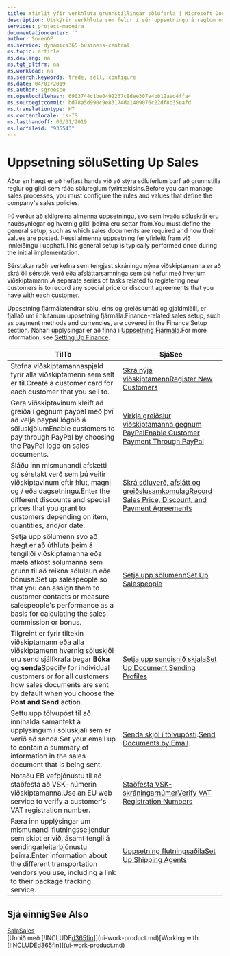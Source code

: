 ```yaml
---
title: Yfirlit yfir verkhluta grunnstillingar söluferla | Microsoft Docs
description: Útskýrir verkhluta sem felur í sér uppsetningu á reglum og gildum til skilgreiningar á sölustefnu og söluferlum.
services: project-madeira
documentationcenter: ''
author: SorenGP
ms.service: dynamics365-business-central
ms.topic: article
ms.devlang: na
ms.tgt_pltfrm: na
ms.workload: na
ms.search.keywords: trade, sell, configure
ms.date: 04/01/2019
ms.author: sgroespe
ms.openlocfilehash: 6903744c1be0492267c8dee307e4b012aed4ffa4
ms.sourcegitcommit: bd78a5d990c9e83174da1409076c22df8b35eafd
ms.translationtype: HT
ms.contentlocale: is-IS
ms.lasthandoff: 03/31/2019
ms.locfileid: "935543"
---
```

# <a name="setting-up-sales"></a><span data-ttu-id="73a00-103">Uppsetning sölu</span><span class="sxs-lookup"><span data-stu-id="73a00-103">Setting Up Sales</span></span>
<span data-ttu-id="73a00-104">Áður en hægt er að hefjast handa við að stýra söluferlum þarf að grunnstilla reglur og gildi sem ráða sölureglum fyrirtækisins.</span><span class="sxs-lookup"><span data-stu-id="73a00-104">Before you can manage sales processes, you must configure the rules and values that define the company's sales policies.</span></span>

<span data-ttu-id="73a00-105">Þú verður að skilgreina almenna uppsetningu, svo sem hvaða söluskrár eru nauðsynlegar og hvernig gildi þeirra eru settar fram.</span><span class="sxs-lookup"><span data-stu-id="73a00-105">You must define the general setup, such as which sales documents are required and how their values are posted.</span></span> <span data-ttu-id="73a00-106">Þessi almenna uppsetning fer yfirleitt fram við innleiðingu í upphafi.</span><span class="sxs-lookup"><span data-stu-id="73a00-106">This general setup is typically performed once during the initial implementation.</span></span>

<span data-ttu-id="73a00-107">Sérstakar raðir verkefna sem tengjast skráningu nýrra viðskiptamanna er að skrá öll sérstök verð eða afsláttarsamninga sem þú hefur með hverjum viðskiptamanni.</span><span class="sxs-lookup"><span data-stu-id="73a00-107">A separate series of tasks related to registering new customers is to record any special price or discount agreements that you have with each customer.</span></span>

<span data-ttu-id="73a00-108">Uppsetning fjármálatendrar sölu, eins og greiðslumáti og gjaldmiðill, er fjallað um í hlutanum uppsetning fjármála.</span><span class="sxs-lookup"><span data-stu-id="73a00-108">Finance-related sales setup, such as payment methods and currencies, are covered in the Finance Setup section.</span></span> <span data-ttu-id="73a00-109">Nánari upplýsingar er að finna í [Uppsetning Fjármála](finance-setup-finance.md).</span><span class="sxs-lookup"><span data-stu-id="73a00-109">For more information, see [Setting Up Finance](finance-setup-finance.md).</span></span>

| <span data-ttu-id="73a00-110">Til</span><span class="sxs-lookup"><span data-stu-id="73a00-110">To</span></span> | <span data-ttu-id="73a00-111">Sjá</span><span class="sxs-lookup"><span data-stu-id="73a00-111">See</span></span> |
| --- | --- |
| <span data-ttu-id="73a00-112">Stofna viðskiptamannaspjald fyrir alla viðskiptamenn sem selt er til.</span><span class="sxs-lookup"><span data-stu-id="73a00-112">Create a customer card for each customer that you sell to.</span></span> |[<span data-ttu-id="73a00-113">Skrá nýja viðskiptamenn</span><span class="sxs-lookup"><span data-stu-id="73a00-113">Register New Customers</span></span>](sales-how-register-new-customers.md) |
| <span data-ttu-id="73a00-114">Gera viðskiptavinum kleift að greiða í gegnum paypal með því að velja paypal lógóið á söluskjölum</span><span class="sxs-lookup"><span data-stu-id="73a00-114">Enable customers to pay through PayPal by choosing the PayPal logo on sales documents.</span></span> |[<span data-ttu-id="73a00-115">Virkja greiðslur viðskiptamanna gegnum PayPal</span><span class="sxs-lookup"><span data-stu-id="73a00-115">Enable Customer Payment Through PayPal</span></span>](sales-how-enable-payment-service-extensions.md) |
| <span data-ttu-id="73a00-116">Sláðu inn mismunandi afslætti og sérstakt verð sem þú veitir viðskiptavinum eftir hlut, magni og / eða dagsetningu.</span><span class="sxs-lookup"><span data-stu-id="73a00-116">Enter the different discounts and special prices that you grant to customers depending on item, quantities, and/or date.</span></span> |[<span data-ttu-id="73a00-117">Skrá söluverð, afslátt og greiðslusamkomulag</span><span class="sxs-lookup"><span data-stu-id="73a00-117">Record Sales Price, Discount, and Payment Agreements</span></span>](sales-how-record-sales-price-discount-payment-agreements.md) |
| <span data-ttu-id="73a00-118">Setja upp sölumenn svo að hægt er að úthluta þeim á tengiliði viðskiptamanna eða mæla afköst sölumanna sem grunn til að reikna sölulaun eða bónusa.</span><span class="sxs-lookup"><span data-stu-id="73a00-118">Set up salespeople so that you can assign them to customer contacts or measure salespeople's performance as a basis for calculating the sales commission or bonus.</span></span> |[<span data-ttu-id="73a00-119">Setja upp sölumenn</span><span class="sxs-lookup"><span data-stu-id="73a00-119">Set Up Salespeople</span></span>](sales-how-setup-salespeople.md) |
| <span data-ttu-id="73a00-120">Tilgreint er fyrir tiltekin viðskiptamann eða alla viðskiptamenn hvernig söluskjöl eru send sjálfkrafa þegar **Bóka og senda**</span><span class="sxs-lookup"><span data-stu-id="73a00-120">Specify for individual customers or for all customers how sales documents are sent by default when you choose the **Post and Send** action.</span></span> |[<span data-ttu-id="73a00-121">Setja upp sendisnið skjala</span><span class="sxs-lookup"><span data-stu-id="73a00-121">Set Up Document Sending Profiles</span></span>](sales-how-setup-document-send-profiles.md) |
| <span data-ttu-id="73a00-122">Settu upp tölvupóst til að innihalda samantekt á upplýsingum í söluskjali sem er verið að senda.</span><span class="sxs-lookup"><span data-stu-id="73a00-122">Set your email up to contain a summary of information in the sales document that is being sent.</span></span> |<span data-ttu-id="73a00-123">[Senda skjöl í tölvupósti](ui-how-send-documents-email.md).</span><span class="sxs-lookup"><span data-stu-id="73a00-123">[Send Documents by Email](ui-how-send-documents-email.md).</span></span> |
|<span data-ttu-id="73a00-124">Notaðu EB vefþjónustu til að staðfesta að VSK-númerin viðskiptamanna.</span><span class="sxs-lookup"><span data-stu-id="73a00-124">Use an EU web service to verify a customer's VAT registration number.</span></span>|[<span data-ttu-id="73a00-125">Staðfesta VSK-skráningarnúmer</span><span class="sxs-lookup"><span data-stu-id="73a00-125">Verify VAT Registration Numbers</span></span>](finance-setup-vat.md)|
|<span data-ttu-id="73a00-126">Færa inn upplýsingar um mismunandi flutningsseljendur sem skipt er við, ásamt tengli á sendingarleitarþjónustu þeirra.</span><span class="sxs-lookup"><span data-stu-id="73a00-126">Enter information about the different transportation vendors you use, including a link to their package tracking service.</span></span>|[<span data-ttu-id="73a00-127">Uppsetning flutningsaðila</span><span class="sxs-lookup"><span data-stu-id="73a00-127">Set Up Shipping Agents</span></span>](sales-how-to-set-up-shipping-agents.md)|

## <a name="see-also"></a><span data-ttu-id="73a00-128">Sjá einnig</span><span class="sxs-lookup"><span data-stu-id="73a00-128">See Also</span></span>
[<span data-ttu-id="73a00-129">Sala</span><span class="sxs-lookup"><span data-stu-id="73a00-129">Sales</span></span>](sales-manage-sales.md)  
<span data-ttu-id="73a00-130">[Unnið með [!INCLUDE[d365fin](includes/d365fin_md.md)]](ui-work-product.md)</span><span class="sxs-lookup"><span data-stu-id="73a00-130">[Working with [!INCLUDE[d365fin](includes/d365fin_md.md)]](ui-work-product.md)</span></span>
